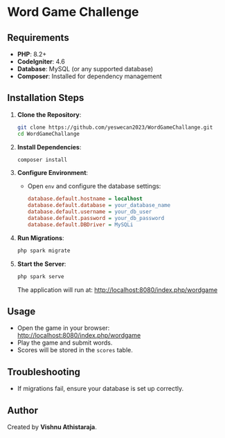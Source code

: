 # Word Game Challenge

## Requirements
- **PHP**: 8.2+
- **CodeIgniter**: 4.6
- **Database**: MySQL (or any supported database)
- **Composer**: Installed for dependency management

## Installation Steps
1. **Clone the Repository**:
   ```sh
   git clone https://github.com/yeswecan2023/WordGameChallange.git
   cd WordGameChallange
   ```

2. **Install Dependencies**:
   ```sh
   composer install
   ```

3. **Configure Environment**:
   - Open `env` and configure the database settings:
     ```ini
     database.default.hostname = localhost
     database.default.database = your_database_name
     database.default.username = your_db_user
     database.default.password = your_db_password
     database.default.DBDriver = MySQLi
     ```

4. **Run Migrations**:
   ```sh
   php spark migrate
   ```
   
5. **Start the Server**:
   ```sh
   php spark serve
   ```
   The application will run at:
   [http://localhost:8080/index.php/wordgame](http://localhost:8080/index.php/wordgame)

## Usage
- Open the game in your browser: [http://localhost:8080/index.php/wordgame](http://localhost:8080/index.php/wordgame)
- Play the game and submit words.
- Scores will be stored in the `scores` table.

## Troubleshooting
- If migrations fail, ensure your database is set up correctly.

## Author
Created by **Vishnu Athistaraja**.
